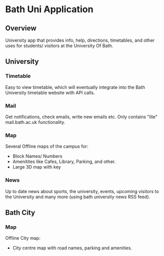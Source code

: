 # Bath Uni Application
## Overview
University app that provides info, help, directions, timetables, and other uses for students/ visitors at the University Of Bath.

## University
### Timetable
Easy to view timetable, which will eventually integrate into the Bath University timetable website with API calls.
### Mail
Get notifications, check emails, write new emails etc. Only contains "lite" mail.bath.ac.uk functionality.
### Map
Several Offline maps of the campus for:
 - Block Names/ Numbers
 - Amenitites like Cafes, Library, Parking, and other.
 - Large 3D map with key
### News
Up to date news about sports, the university, events, upcoming visitors to the University and many more (using bath university news RSS feed).
## Bath City
### Map
Offline City map:
 - City centre map with road names, parking and amenities.



